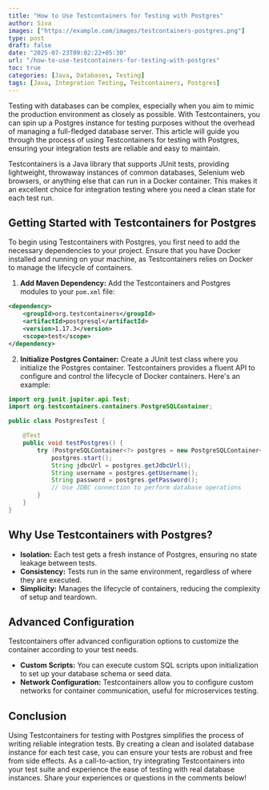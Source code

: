 ```yaml
---
title: "How to Use Testcontainers for Testing with Postgres"
author: Siva
images: ["https://example.com/images/testcontainers-postgres.png"]
type: post
draft: false
date: "2025-07-23T09:02:22+05:30"
url: "/how-to-use-testcontainers-for-testing-with-postgres"
toc: true
categories: [Java, Databases, Testing]
tags: [Java, Integration Testing, Testcontainers, Postgres]
---
```



Testing with databases can be complex, especially when you aim to mimic the production environment as closely as possible. With Testcontainers, you can spin up a Postgres instance for testing purposes without the overhead of managing a full-fledged database server. This article will guide you through the process of using Testcontainers for testing with Postgres, ensuring your integration tests are reliable and easy to maintain.

Testcontainers is a Java library that supports JUnit tests, providing lightweight, throwaway instances of common databases, Selenium web browsers, or anything else that can run in a Docker container. This makes it an excellent choice for integration testing where you need a clean state for each test run.

## Getting Started with Testcontainers for Postgres
To begin using Testcontainers with Postgres, you first need to add the necessary dependencies to your project. Ensure that you have Docker installed and running on your machine, as Testcontainers relies on Docker to manage the lifecycle of containers.

1. **Add Maven Dependency:** Add the Testcontainers and Postgres modules to your `pom.xml` file:

```xml
<dependency>
    <groupId>org.testcontainers</groupId>
    <artifactId>postgresql</artifactId>
    <version>1.17.3</version>
    <scope>test</scope>
</dependency>
```

2. **Initialize Postgres Container:** Create a JUnit test class where you initialize the Postgres container. Testcontainers provides a fluent API to configure and control the lifecycle of Docker containers. Here's an example:

```java
import org.junit.jupiter.api.Test;
import org.testcontainers.containers.PostgreSQLContainer;

public class PostgresTest {

    @Test
    public void testPostgres() {
        try (PostgreSQLContainer<?> postgres = new PostgreSQLContainer<>("postgres:13.3")) {
            postgres.start();
            String jdbcUrl = postgres.getJdbcUrl();
            String username = postgres.getUsername();
            String password = postgres.getPassword();
            // Use JDBC connection to perform database operations
        }
    }
}
```

## Why Use Testcontainers with Postgres?
- **Isolation:** Each test gets a fresh instance of Postgres, ensuring no state leakage between tests.
- **Consistency:** Tests run in the same environment, regardless of where they are executed.
- **Simplicity:** Manages the lifecycle of containers, reducing the complexity of setup and teardown.

## Advanced Configuration
Testcontainers offer advanced configuration options to customize the container according to your test needs.

- **Custom Scripts:** You can execute custom SQL scripts upon initialization to set up your database schema or seed data.
- **Network Configuration:** Testcontainers allow you to configure custom networks for container communication, useful for microservices testing.

## Conclusion
Using Testcontainers for testing with Postgres simplifies the process of writing reliable integration tests. By creating a clean and isolated database instance for each test case, you can ensure your tests are robust and free from side effects. As a call-to-action, try integrating Testcontainers into your test suite and experience the ease of testing with real database instances. Share your experiences or questions in the comments below!
